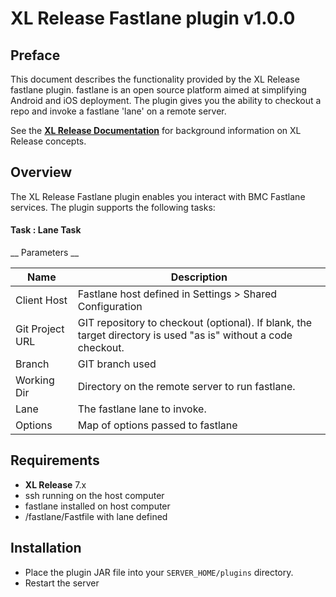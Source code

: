 # XL Release Fastlane plugin v1.0.0

## Preface ##

This document describes the functionality provided by the XL Release fastlane plugin.  fastlane is an open source platform aimed at simplifying Android and iOS deployment.  The plugin gives you the ability to checkout a repo and invoke a fastlane 'lane' on a remote server.

See the **[XL Release Documentation](https://docs.xebialabs.com/xl-release/)** for background information on XL Release concepts.

## Overview ##

The XL Release Fastlane plugin enables you interact with BMC Fastlane services.  The plugin supports the following tasks:

#### Task : Lane Task ####

__ Parameters __

Name | Description
------ | -------
Client Host | Fastlane host defined in Settings > Shared Configuration
Git Project URL | GIT repository to checkout (optional).  If blank, the target directory is used "as is" without a code checkout. 
Branch | GIT branch used
Working Dir | Directory on the remote server to run fastlane.
Lane | The fastlane lane to invoke.
Options | Map of options passed to fastlane

## Requirements ##
* **XL Release** 7.x
* ssh running on the host computer
* fastlane installed on host computer
* <project directory>/fastlane/Fastfile with lane defined

## Installation ##

* Place the plugin JAR file into your `SERVER_HOME/plugins` directory.
* Restart the server  
